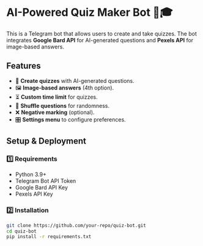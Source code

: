 # AI-Powered Quiz Maker Bot 🤖🎓

This is a Telegram bot that allows users to create and take quizzes. The bot integrates **Google Bard API** for AI-generated questions and **Pexels API** for image-based answers.

## Features
- 📝 **Create quizzes** with AI-generated questions.
- 🖼 **Image-based answers** (4th option).
- ⏳ **Custom time limit** for quizzes.
- 🎲 **Shuffle questions** for randomness.
- ❌ **Negative marking** (optional).
- 🎛 **Settings menu** to configure preferences.

## Setup & Deployment

### 1️⃣ Requirements
- Python 3.9+
- Telegram Bot API Token
- Google Bard API Key
- Pexels API Key

### 2️⃣ Installation
```bash
git clone https://github.com/your-repo/quiz-bot.git
cd quiz-bot
pip install -r requirements.txt
 
